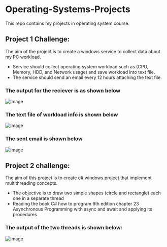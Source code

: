 # Operating-Systems-Projects
This repo contains my projects in operating system course. 

## Project 1 Challenge:
The aim of the project is to create a windows service to collect data about my PC workload.
* Service should collect operating system workload such as (CPU, Memory, HDD, and Network usage) and save workload into text file.
* The service should send an email every 12 hours attaching the text file.

### The output for the reciever is as shown below 

![image](https://user-images.githubusercontent.com/101527083/224385937-1035a7c5-1f1f-47d0-97b0-2bf474e35264.png)


### The text file of workload info is shown below 

![image](https://user-images.githubusercontent.com/101527083/224386213-5603267a-6efa-4d24-928f-737c4a664b76.png)


### The sent email is shown below 

![image](https://user-images.githubusercontent.com/101527083/224386436-7d3c29bc-d52f-44ec-ba0b-d67ec92e8000.png)


## Project 2 challenge:
The aim of this project is to create c# windows project that implement multithreading concepts.
* The objective is to draw two simple shapes (circle and rectangle) each one in a separate thread
* Reading the book C# how to program 6th edition chapter 23 Asynchronous Programming with async and await and applying its procedures 

### The output of the two threads is shown below:


![image](https://user-images.githubusercontent.com/101527083/224399749-a4c41bfe-3ad4-4e88-8770-eb909d82b5c5.png)
